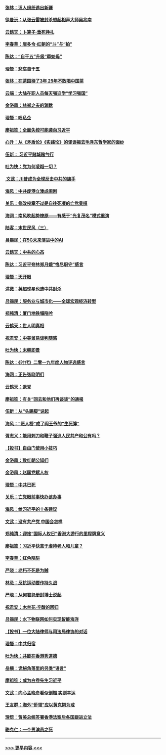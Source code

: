 #### [张林：汉人纷纷逃出新疆](../pages/nsc993/n11743530.md?t=12251622) 
#### [徐曼沅：从张云雷被封杀想起相声大师吴兆南](../pages/nsc993/n11741816.md?t=12251622) 
#### [云鹤天：卜算子‧垂死挣扎](../pages/nsc993/n11739956.md?t=12251622) 
#### [李春草：唐多令‧红朝的“斗”与“拍”](../pages/nsc993/n11739830.md?t=12251622) 
#### [陈达：“自干五”升级“牵妨母”](../pages/nsc993/n11739724.md?t=12251622) 
#### [理悟：悲哀自干五](../pages/nsc993/n11739547.md?t=12251622) 
#### [张林：在茶园待了3年 25年不敢喝中国茶](../pages/nsc993/n11739240.md?t=12251622) 
#### [云端：大陆在职人员每天强迫学“学习强国”](../pages/nsc993/n11738735.md?t=12251622) 
#### [金浴凤：林郑之夫的渊默](../pages/nsc993/n11737735.md?t=12251622) 
#### [理悟：叹私企](../pages/nsc993/n11737715.md?t=12251622) 
#### [廖祖笙：全面失控可能袭向习近平](../pages/nsc993/n11737704.md?t=12251622) 
#### [心升：从《矛盾论》《实践论》的谬误揭去毛泽东哲学家的面纱](../pages/nsc993/n11736962.md?t=12251622) 
#### [伍新： 习近平赌城赌气行](../pages/nsc993/n11736929.md?t=12251622) 
#### [吐为快：党为何凌蹈一切？](../pages/nsc993/n11736915.md?t=12251622) 
#### [ 文武：川普成为全球反击中共的旗手](../pages/nsc993/n11736882.md?t=12251622) 
#### [海风：中共废港立澳成闹剧](../pages/nsc993/n11735857.md?t=12251622) 
#### [关乐：修改校章不过是自往死凑的亡党臭棋](../pages/nsc993/n11735097.md?t=12251622) 
#### [海网：南风吹起势燎原——有感于“光复茂名”模式重演](../pages/nsc993/n11732308.md?t=12251622) 
#### [陆客：末世民风（三）](../pages/nsc993/n11732211.md?t=12251622) 
#### [吕锡民：在5G未来演进中的AI](../pages/nsc993/n11730010.md?t=12251622) 
#### [云鹤天：中共的心态](../pages/nsc993/n11729906.md?t=12251622) 
#### [陈达：习近平夸林郑月娥“恪尽职守”感言](../pages/nsc993/n11729881.md?t=12251622) 
#### [理悟：天开眼](../pages/nsc993/n11729699.md?t=12251622) 
#### [洪微：英超球星也遭中共封杀](../pages/nsc993/n11727243.md?t=12251622) 
#### [吕锡民：服务业与城市化——全球宏观经济转型](../pages/nsc993/n11725845.md?t=12251622) 
#### [郑纯清：厦门地铁塌陷吟](../pages/nsc993/n11725813.md?t=12251622) 
#### [云鹤天：世人明真相](../pages/nsc993/n11725621.md?t=12251622) 
#### [祝君安：中美贸易谈判随感](../pages/nsc993/n11725609.md?t=12251622) 
#### [吐为快：末朝即景](../pages/nsc993/n11723365.md?t=12251622) 
#### [陈达：《时代》二零一九年度人物评选感言](../pages/nsc993/n11723337.md?t=12251622) 
#### [海网：正告张晓明们](../pages/nsc993/n11723228.md?t=12251622) 
#### [云鹤天：退党](../pages/nsc993/n11723056.md?t=12251622) 
#### [廖祖笙：有关“回去和他们再谈谈”的通报](../pages/nsc993/n11722442.md?t=12251622) 
#### [伍新：从“头踢脚”说起](../pages/nsc993/n11722429.md?t=12251622) 
#### [海风：“恶人榜”成了阎王爷的“生死簿”](../pages/nsc993/n11722272.md?t=12251622) 
#### [胥志义：能用剌刀和鞭子强迫人民共产和公有吗？](../pages/nsc993/n11720569.md?t=12251622) 
#### [【投书】自由门使用小技巧](../pages/nsc993/n11720180.md?t=12251622) 
#### [金浴凤：致红朝公知们](../pages/nsc993/n11720563.md?t=12251622) 
#### [金浴凤：赵国党赋人权](../pages/nsc993/n11720533.md?t=12251622) 
#### [理悟：中共已死](../pages/nsc993/n11720233.md?t=12251622) 
#### [关乐：亡党眼前事快办该办事](../pages/nsc993/n11719160.md?t=12251622) 
#### [海风：给习近平的十条建议](../pages/nsc993/n11717616.md?t=12251622) 
#### [文武：没有共产党 中国会怎样](../pages/nsc993/n11717584.md?t=12251622) 
#### [郑纯清：迎接“国际人权日”香港大游行的里程牌意义](../pages/nsc993/n11717417.md?t=12251622) 
#### [廖祖笙：习近平快意于虐待老人和儿童？](../pages/nsc993/n11715313.md?t=12251622) 
#### [李春草：红色陷阱](../pages/nsc993/n11715029.md?t=12251622) 
#### [严晓：老朽不死是为贼](../pages/nsc993/n11712910.md?t=12251622) 
#### [林忌：反抗运动要作持久战](../pages/nsc993/n11712623.md?t=12251622) 
#### [严晓：从何君尧册封博士说起](../pages/nsc993/n11712465.md?t=12251622) 
#### [祝君安：木兰花·辛酸的回归](../pages/nsc993/n11712381.md?t=12251622) 
#### [吕锡民：水下物联网如何实现智能海洋](../pages/nsc993/n11711158.md?t=12251622) 
#### [【投书】一位大陆律师与司法局律协的对话](../pages/nsc993/n11709675.md?t=12251622) 
#### [理悟：中共归宿](../pages/nsc993/n11710059.md?t=12251622) 
#### [吐为快：共匪在香港秀道德](../pages/nsc993/n11709979.md?t=12251622) 
#### [岳横：诡秘角落里的另类“语言”](../pages/nsc993/n11709792.md?t=12251622) 
#### [廖祖笙：或为白卷先生习近平](../pages/nsc993/n11708330.md?t=12251622) 
#### [文武：向心孟晚舟看似倒楣 实则幸运](../pages/nsc993/n11708236.md?t=12251622) 
#### [王友群：海外“侨领”应以黄克锵为戒](../pages/nsc993/n11706176.md?t=12251622) 
#### [理悟：贺美总统签署香港法案后各国跟进立法](../pages/nsc993/n11706853.md?t=12251622) 
#### [骆克仁：一个男演员之死](../pages/nsc993/n11706677.md?t=12251622) 

----
#### [ >>> 更早内容 <<< ](../indexes/nsc993-earlier.md)
